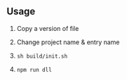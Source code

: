 ## Usage

  1. Copy a version of file

  2. Change project name & entry name

  3. `sh build/init.sh`

  4. `npm run dll`
